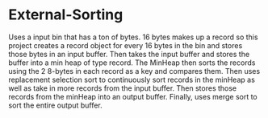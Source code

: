 # External-Sorting
Uses a input bin that has a ton of bytes. 16 bytes makes up a record so this project creates a record object for every 16 bytes in the bin and stores those bytes in an input buffer. Then takes the input buffer and stores the buffer into a min heap of type record. The MinHeap then sorts the records using the 2 8-bytes in each record as a key and compares them. Then uses replacement selection sort to continuously sort records in the minHeap as well as take in more records from the input buffer. Then stores those records from the minHeap into an output buffer. Finally, uses merge sort to sort the entire output buffer. 
